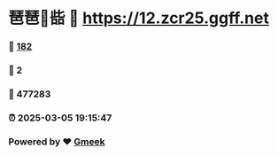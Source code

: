 # 琶琶🔭啙 :link: https://12.zcr25.ggff.net 
### :page_facing_up: [182](https://12.zcr25.ggff.net/tag.html) 
### :speech_balloon: 2 
### :hibiscus: 477283 
### :alarm_clock: 2025-03-05 19:15:47 
### Powered by :heart: [Gmeek](https://github.com/Meekdai/Gmeek)
